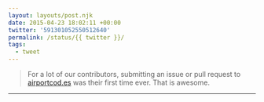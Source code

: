 ```yaml
---
layout: layouts/post.njk
date: 2015-04-23 18:02:11 +00:00
twitter: '591301052550512640'
permalink: /status/{{ twitter }}/
tags: 
  - tweet
---
```


> For a lot of our contributors, submitting an issue or pull request to [airportcod.es](https://airportcod.es) was their first time ever. That is awesome.

---
